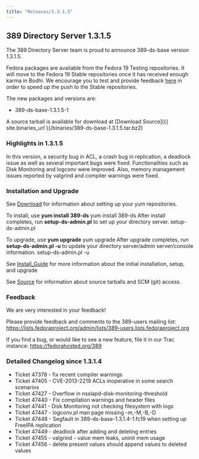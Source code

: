 ```yaml
---
title: "Releases/1.3.1.5"
---
```

389 Directory Server 1.3.1.5
----------------------------

The 389 Directory Server team is proud to announce 389-ds-base version 1.3.1.5.

Fedora packages are available from the Fedora 19 Testing repositories. It will move to the Fedora 19 Stable repositories once it has received enough karma in Bodhi. We encourage you to test and provide feedback [here](https://admin.fedoraproject.org/updates/389-ds-base-1.3.1.5-1.fc19) in order to speed up the push to the Stable repositories.

The new packages and versions are:

-   389-ds-base-1.3.1.5-1

A source tarball is available for download at [Download Source]({{ site.binaries_url }}/binaries/389-ds-base-1.3.1.5.tar.bz2)

### Highlights in 1.3.1.5

In this version, a security bug in ACL, a crash bug in replication, a deadlock issue as well as several important bugs were fixed. Functionalities such as Disk Monitoring and logconv were improved. Also, memory management issues reported by valgrind and compiler warnings were fixed.

### Installation and Upgrade

See [Download](../download.html) for information about setting up your yum repositories.

To install, use **yum install 389-ds** yum install 389-ds After install completes, run **setup-ds-admin.pl** to set up your directory server. setup-ds-admin.pl

To upgrade, use **yum upgrade** yum upgrade After upgrade completes, run **setup-ds-admin.pl -u** to update your directory server/admin server/console information. setup-ds-admin.pl -u

See [Install\_Guide](../legacy/install-guide.html) for more information about the initial installation, setup, and upgrade

See [Source](../development/source.html) for information about source tarballs and SCM (git) access.

### Feedback

We are very interested in your feedback!

Please provide feedback and comments to the 389-users mailing list: <https://lists.fedoraproject.org/admin/lists/389-users.lists.fedoraproject.org>

If you find a bug, or would like to see a new feature, file it in our Trac instance: <https://fedorahosted.org/389>

### Detailed Changelog since 1.3.1.4

-   Ticket 47378 - fix recent compiler warnings
-   Ticket 47405 - CVE-2013-2219 ACLs inoperative in some search scenarios
-   Ticket 47427 - Overflow in nsslapd-disk-monitoring-threshold
-   Ticket 47440 - Fix compilation warnings and header files
-   Ticket 47441 - Disk Monitoring not checking filesystem with logs
-   Ticket 47447 - logconv.pl man page missing -m,-M,-B,-D
-   Ticket 47448 - Segfault in 389-ds-base-1.3.1.4-1.fc19 when setting up FreeIPA replication
-   Ticket 47449 - deadlock after adding and deleting entries
-   Ticket 47455 - valgrind - value mem leaks, uninit mem usage
-   Ticket 47456 - delete present values should append values to deleted values

